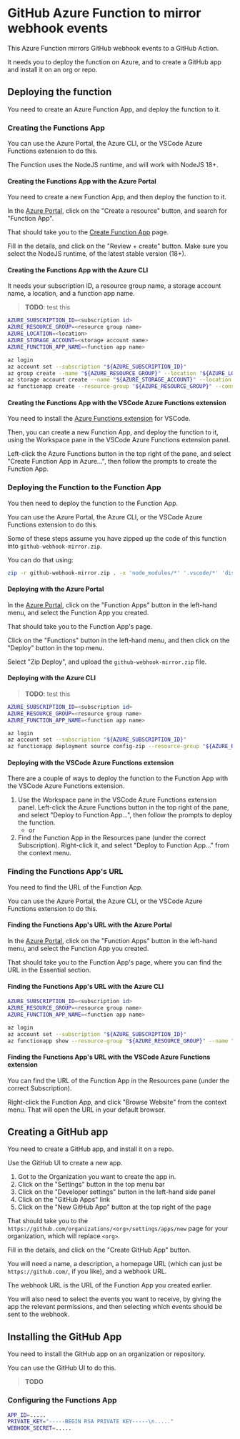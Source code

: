 # GitHub Azure Function to mirror webhook events

This Azure Function mirrors GitHub webhook events to a GitHub Action.

It needs you to deploy the function on Azure, and to create a GitHub app and install it on an org or repo.

## Deploying the function

You need to create an Azure Function App, and deploy the function to it.

### Creating the Functions App

You can use the Azure Portal, the Azure CLI, or the VSCode Azure Functions extension to do this.

The Function uses the NodeJS runtime, and will work with NodeJS 18+.

#### Creating the Functions App with the Azure Portal

You need to create a new Function App, and then deploy the function to it.

In the [Azure Portal](https://portal.azure.com), click on the "Create a resource" button, and search for "Function App".

That should take you to the [Create Function App](https://portal.azure.com/#create/Microsoft.FunctionApp) page.

Fill in the details, and click on the "Review + create" button. Make sure you select the NodeJS runtime, of the latest stable version (18+).

#### Creating the Functions App with the Azure CLI

It needs your subscription ID, a resource group name, a storage account name, a location, and a function app name.

> **TODO**: test this

```bash
AZURE_SUBSCRIPTION_ID=<subscription id>
AZURE_RESOURCE_GROUP=<resource group name>
AZURE_LOCATION=<location>
AZURE_STORAGE_ACCOUNT=<storage account name>
AZURE_FUNCTION_APP_NAME=<function app name>

az login
az account set --subscription "${AZURE_SUBSCRIPTION_ID}"
az group create --name "${AZURE_RESOURCE_GROUP}" --location "${AZURE_LOCATION}"
az storage account create --name "${AZURE_STORAGE_ACCOUNT}" --location "${AZURE_LOCATION}" --resource-group "${AZURE_RESOURCE_GROUP}" --sku Standard_LRS
az functionapp create --resource-group "${AZURE_RESOURCE_GROUP}" --consumption-plan-location "${AZURE_LOCATION}" --runtime node~18 --functions-version 3 --name "${AZURE_FUNCTION_APP_NAME}" --storage-account "${AZURE_STORAGE_ACCOUNT}"
```

#### Creating the Functions App with the VSCode Azure Functions extension

You need to install the [Azure Functions extension](https://marketplace.visualstudio.com/items?itemName=ms-azuretools.vscode-azurefunctions) for VSCode.

Then, you can create a new Function App, and deploy the function to it, using the Workspace pane in the VSCode Azure Functions extension panel.

Left-click the Azure Functions button in the top right of the pane, and select "Create Function App in Azure...", then follow the prompts to create the Function App.

### Deploying the Function to the Function App

You then need to deploy the function to the Function App.

You can use the Azure Portal, the Azure CLI, or the VSCode Azure Functions extension to do this.

Some of these steps assume you have zipped up the code of this function into `github-webhook-mirror.zip`.

You can do that using:

```bash
zip -r github-webhook-mirror.zip . -x 'node_modules/*' '.vscode/*' 'dist/*' 'local.settings.json' '.git/*' 'github-webhook-mirror.zip'
```

#### Deploying with the Azure Portal

In the [Azure Portal](https://portal.azure.com), click on the "Function Apps" button in the left-hand menu, and select the Function App you created.

That should take you to the Function App's page.

Click on the "Functions" button in the left-hand menu, and then click on the "Deploy" button in the top menu.

Select "Zip Deploy", and upload the `github-webhook-mirror.zip` file.

#### Deploying with the Azure CLI

> **TODO**: test this

```bash
AZURE_SUBSCRIPTION_ID=<subscription id>
AZURE_RESOURCE_GROUP=<resource group name>
AZURE_FUNCTION_APP_NAME=<function app name>

az login
az account set --subscription "${AZURE_SUBSCRIPTION_ID}"
az functionapp deployment source config-zip --resource-group "${AZURE_RESOURCE_GROUP}" --name "${AZURE_FUNCTION_APP_NAME}" --src github-webhook-mirror.zip
```

#### Deploying with the VSCode Azure Functions extension

There are a couple of ways to deploy the function to the Function App with the VSCode Azure Functions extension.

1. Use the Workspace pane in the VSCode Azure Functions extension panel. Left-click the Azure Functions button in the top right of the pane, and select "Deploy to Function App...", then follow the prompts to deploy the function.
   - or
2. Find the Function App in the Resources pane (under the correct Subscription). Right-click it, and select "Deploy to Function App..." from the context menu.

### Finding the Functions App's URL

You need to find the URL of the Function App.

You can use the Azure Portal, the Azure CLI, or the VSCode Azure Functions extension to do this.

#### Finding the Functions App's URL with the Azure Portal

In the [Azure Portal](https://portal.azure.com), click on the "Function Apps" button in the left-hand menu, and select the Function App you created.

That should take you to the Function App's page, where you can find the URL in the Essential section.

#### Finding the Functions App's URL with the Azure CLI

```bash
AZURE_SUBSCRIPTION_ID=<subscription id>
AZURE_RESOURCE_GROUP=<resource group name>
AZURE_FUNCTION_APP_NAME=<function app name>

az login
az account set --subscription "${AZURE_SUBSCRIPTION_ID}"
az functionapp show --resource-group "${AZURE_RESOURCE_GROUP}" --name "${AZURE_FUNCTION_APP_NAME}" --query "defaultHostName" --output tsv
```

#### Finding the Functions App's URL with the VSCode Azure Functions extension

You can find the URL of the Function App in the Resources pane (under the correct Subscription).

Right-click the Function App, and click "Browse Website" from the context menu. That will open the URL in your default browser.

## Creating a GitHub app

You need to create a GitHub app, and install it on a repo.

Use the GitHub UI to create a new app.

1. Got to the Organization you want to create the app in.
2. Click on the "Settings" button in the top menu bar
3. Click on the "Developer settings" button in the left-hand side panel
4. Click on the "GitHub Apps" link
5. Click on the "New GitHub App" button at the top right of the page

That should take you to the `https://github.com/organizations/<org>/settings/apps/new` page for your organization, which will replace `<org>`.

Fill in the details, and click on the "Create GitHub App" button.

You will need a name, a description, a homepage URL (which can just be `https://github.com/`, if you like), and a webhook URL.

The webhook URL is the URL of the Function App you created earlier.

You will also need to select the events you want to receive, by giving the app the relevant permissions, and then selecting which events should be sent to the webhook.

## Installing the GitHub App

You need to install the GitHub app on an organization or repository.

You can use the GitHub UI to do this.

> **TODO**

### Configuring the Functions App

```bash
APP_ID=.....
PRIVATE_KEY="-----BEGIN RSA PRIVATE KEY-----\n....."
WEBHOOK_SECRET=.....
```
